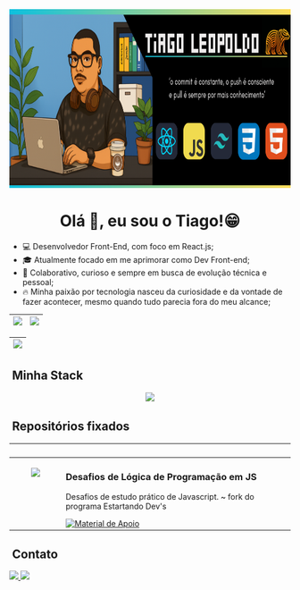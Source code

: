 <div align="center">
  <img height="320em" src="./assets/Github.png"/>
</div>

<h1 align="center">Olá 👋, eu sou o Tiago!😁</h1>
<ul>
	<li>💻 Desenvolvedor Front-End, com foco em React.js;</li>
	<li>🎓 Atualmente focado em me aprimorar como Dev Front-end;</li>
	<li>🤝 Colaborativo, curioso e sempre em busca de evolução técnica e pessoal;</li>
	<li>🔥 Minha paixão por tecnologia nasceu da curiosidade e da vontade de fazer acontecer, mesmo quando tudo parecia fora do meu alcance;</li>
</ul>

  <markdown-accessiblity-table data-catalyst>
    <table>
       <thead>
         <tr>
           <th>
             <a href="https://github.com/TiagoLeopoldo">
               <img loading="lazy" height="180em" src="https://github-readme-stats.vercel.app/api/top-langs/?username=TiagoLeopoldo&layout=compact&langs_count=8&theme=gruvbox"/>         
             </a>
           </th>
           <th>
             <a href="https://github.com/TiagoLeopoldo">
               <img loading="lazy" height="180em" src="http://github-profile-summary-cards.vercel.app/api/cards/profile-details?username=TiagoLeopoldo&theme=gruvbox"/>            
             </a>
           </th>
         </tr>
       </thead>
    </table>
  </markdown-accessiblity-table>
    <markdown-accessiblity-table data-catalyst>
    <table align="center">
       <thead>
         <tr>
			<th>
             <a href="https://github.com/TiagoLeopoldo">
               <img src="https://github-profile-trophy.vercel.app/?username=TiagoLeopoldo&theme=gruvbox"/>           
             </a>
           </th>
         </tr>
       </thead>
    </table>
  </markdown-accessiblity-table>

## &nbsp;Minha Stack

<div align="center">
  <img src="https://skillicons.dev/icons?i=vscode,html,css,javascript,typescript,react,vite,npm,yarn,nodejs,tailwind,git,github&theme=dark" />
</div>

## &nbsp;Repositórios fixados

<table>
	<thead>
		<tr>
			<th colspan="2" width="2000">&nbsp;</th>
		</tr>
	</thead>
	<tbody>
		<tr>
			<td align="center" valign="top" width="80"><br />
			<a href="https://github.com/TiagoLeopoldo/playground-javascript">
      <img src="https://skillicons.dev/icons?i=js&theme=dark" /> 
      </a>
      </td>
			<td valign="top">
			<h3>Desafios de Lógica de Programação em JS</h3>
			<p>Desafios de estudo prático de Javascript. ~ fork do programa Estartando Dev's</p>
			<a href="https://github.com/TiagoLeopoldo/Desafios_logica_programacao">
 			 	<img src="https://img.shields.io/badge/Ver%20Material-F0DB4F?style=for-the-badge" alt="Material de Apoio">
			</a>
			</td>
		</tr></tbody></table>

## &nbsp;Contato

<a href="https://www.linkedin.com/in/tiago-noronha-leopoldo/">
  <img src="https://img.shields.io/badge/LinkedIn-%230077B5.svg?logo=linkedin&logoColor=white" width="70px"/>
</a>
<a href="mailto:tnleopoldo.dev@gmail.com">
  <img src="https://img.shields.io/badge/Email-D14836?logo=gmail&logoColor=white" width="70px"/>
</a>
